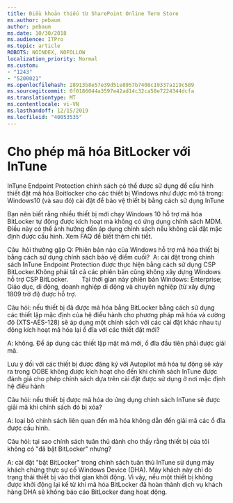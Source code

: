 ```yaml
---
title: Điều khoản thiếu từ SharePoint Online Term Store
ms.author: pebaum
author: pebaum
ms.date: 10/30/2018
ms.audience: ITPro
ms.topic: article
ROBOTS: NOINDEX, NOFOLLOW
localization_priority: Normal
ms.custom:
- "1243"
- "5200021"
ms.openlocfilehash: 28913b8e57e39d51e8957b7408c19337a119c589
ms.sourcegitcommit: 0f0186044a3597e42ad14c32ca58e7224344dcfa
ms.translationtype: MT
ms.contentlocale: vi-VN
ms.lasthandoff: 12/15/2019
ms.locfileid: "40053535"
---
```

# <a name="enabling-bitlocker-encryption-with-intune"></a>Cho phép mã hóa BitLocker với InTune

InTune Endpoint Protection chính sách có thể được sử dụng để cấu hình thiết đặt mã hóa Boitlocker cho các thiết bị Windows như được mô tả trong: Windows10 (và sau đó) cài đặt để bảo vệ thiết bị bằng cách sử dụng InTune

Bạn nên biết rằng nhiều thiết bị mới chạy Windows 10 hỗ trợ mã hóa BitLocker tự động được kích hoạt mà không có ứng dụng chính sách MDM. Điều này có thể ảnh hưởng đến áp dụng chính sách nếu không cài đặt mặc định được cấu hình. Xem FAQ để biết thêm chi tiết.


Câu  hỏi thường gặp Q: Phiên bản nào của Windows hỗ trợ mã hóa thiết bị bằng cách sử dụng chính sách bảo vệ điểm cuối?
 A: cài đặt trong chính sách InTune Endpoint Protection được thực hiện bằng cách sử dụng CSP BitLocker.Không phải tất cả các phiên bản cũng không xây dựng Windows hỗ trợ CSP BitLocker. 
      Tại thời gian này phiên bản Windows: Enterprise; Giáo dục, di động, doanh nghiệp di động và chuyên nghiệp (từ xây dựng 1809 trở đi) được hỗ trợ.




Câu hỏi: nếu thiết bị đã được mã hóa bằng BitLocker bằng cách sử dụng các thiết lập mặc định của hệ điều hành cho phương pháp mã hóa và cường độ (XTS-AES-128) sẽ áp dụng một chính sách với các cài đặt khác nhau tự động kích hoạt mã hóa lại ổ đĩa với các thiết đặt mới?

A: không. Để áp dụng các thiết lập mật mã mới, ổ đĩa đầu tiên phải được giải mã.

Lưu ý đối với các thiết bị được đăng ký với Autopilot mã hóa tự động sẽ xảy ra trong OOBE không được kích hoạt cho đến khi chính sách InTune được đánh giá cho phép chính sách dựa trên cài đặt được sử dụng ở nơi mặc định hệ điều hành




Câu hỏi: nếu thiết bị được mã hóa do ứng dụng chính sách InTune sẽ được giải mã khi chính sách đó bị xóa?

A: loại bỏ chính sách liên quan đến mã hóa không dẫn đến giải mã các ổ đĩa được cấu hình.




Câu hỏi: tại sao chính sách tuân thủ dành cho thấy rằng thiết bị của tôi không có "đã bật BitLocker" nhưng?

A: cài đặt "bật BitLocker" trong chính sách tuân thủ InTune sử dụng máy khách chứng thực sự cố Windows Device (DHA). Máy khách này chỉ đo trạng thái thiết bị vào thời gian khởi động. Vì vậy, nếu một thiết bị không được khởi động lại kể từ khi mã hóa BitLocker đã hoàn thành dịch vụ khách hàng DHA sẽ không báo cáo BitLocker đang hoạt động.